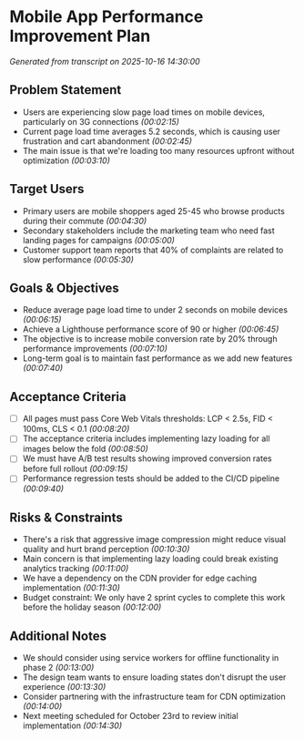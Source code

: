 # Mobile App Performance Improvement Plan

*Generated from transcript on 2025-10-16 14:30:00*

## Problem Statement

- Users are experiencing slow page load times on mobile devices, particularly on 3G connections *(00:02:15)*
- Current page load time averages 5.2 seconds, which is causing user frustration and cart abandonment *(00:02:45)*
- The main issue is that we're loading too many resources upfront without optimization *(00:03:10)*

## Target Users

- Primary users are mobile shoppers aged 25-45 who browse products during their commute *(00:04:30)*
- Secondary stakeholders include the marketing team who need fast landing pages for campaigns *(00:05:00)*
- Customer support team reports that 40% of complaints are related to slow performance *(00:05:30)*

## Goals & Objectives

- Reduce average page load time to under 2 seconds on mobile devices *(00:06:15)*
- Achieve a Lighthouse performance score of 90 or higher *(00:06:45)*
- The objective is to increase mobile conversion rate by 20% through performance improvements *(00:07:10)*
- Long-term goal is to maintain fast performance as we add new features *(00:07:40)*

## Acceptance Criteria

- [ ] All pages must pass Core Web Vitals thresholds: LCP < 2.5s, FID < 100ms, CLS < 0.1 *(00:08:20)*
- [ ] The acceptance criteria includes implementing lazy loading for all images below the fold *(00:08:50)*
- [ ] We must have A/B test results showing improved conversion rates before full rollout *(00:09:15)*
- [ ] Performance regression tests should be added to the CI/CD pipeline *(00:09:40)*

## Risks & Constraints

- There's a risk that aggressive image compression might reduce visual quality and hurt brand perception *(00:10:30)*
- Main concern is that implementing lazy loading could break existing analytics tracking *(00:11:00)*
- We have a dependency on the CDN provider for edge caching implementation *(00:11:30)*
- Budget constraint: We only have 2 sprint cycles to complete this work before the holiday season *(00:12:00)*

## Additional Notes

- We should consider using service workers for offline functionality in phase 2 *(00:13:00)*
- The design team wants to ensure loading states don't disrupt the user experience *(00:13:30)*
- Consider partnering with the infrastructure team for CDN optimization *(00:14:00)*
- Next meeting scheduled for October 23rd to review initial implementation *(00:14:30)*
